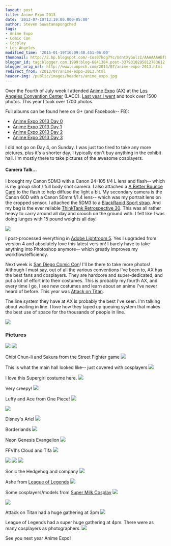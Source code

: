 ```yaml
---
layout: post
title: Anime Expo 2013
date: '2013-07-10T13:19:00.000-05:00'
author: Steven Suwatanapongched
tags:
- Anime Expo
- Comic Con
- Cosplay
- Los Angeles
modified_time: '2015-01-19T16:09:40.451-06:00'
thumbnail: http://2.bp.blogspot.com/-Cos07kcg7Yc/UdntXyGolzI/AAAAAAABfDM/S_nG7EoTZ0Q/s600/IMG_20130703_123912.jpg
blogger_id: tag:blogger.com,1999:blog-6841384.post-3379310295812783612
blogger_orig_url: http://www.sunpech.com/2013/07/anime-expo-2013.html
redirect_from: /2013/07/anime-expo-2013.html
header-img: /public/images/headers/anime_expo.jpg
---
```


Over the Fourth of July week I attended <a href="http://www.anime-expo.org/">Anime Expo</a> (AX) at the <a href="http://www.lacclink.com/">Los Angeles Convention Center</a> (LACC). <a href="/2012/07/anime-expo-2012">Last year I went</a> and took over 1500 photos. This year I took over 1700 photos.

Full albums can be found here on G+ (and Facebook-- FB):
<ul>
  <li><a href="https://www.facebook.com/media/set/?set=a.538501816214847.1073741827.408588035872893&amp;type=1">Anime Expo 2013 Day 0</a></li>
  <li><a href="https://www.facebook.com/media/set/?set=a.538502992881396.1073741828.408588035872893&amp;type=1">Anime Expo 2013 Day 1</a></li>
  <li><a href="https://www.facebook.com/media/set/?set=a.538509252880770.1073741829.408588035872893&amp;type=1">Anime Expo 2013 Day 2</a></li>
  <li><a href="https://www.facebook.com/media/set/?set=a.538643636200665.1073741830.408588035872893&amp;type=1">Anime Expo 2013 Day 3</a></li>
</ul>

I did not go on Day 4, on Sunday. I was just too tired to take any more pictures, plus it's a shorter day. I typically don't buy anything in the exhibit hall. I'm mostly there to take pictures of the awesome cosplayers.

#### Camera Talk...

I brought my Canon 5DM3 with a Canon 24-105 f/4 L lens and flash-- which is my group shot / full body shot camera. I also attached a <a href="http://abetterbouncecard.com/">A Better Bounce Card</a> to the flash to help diffuse the light a bit. My secondary camera is the Canon 60D with a Canon 50mm f/1.4 lens-- which was my portrait lens on the cropped sensor. I attached the 5DM3 to a <a href="http://www.amazon.com/gp/product/B005HWC6PI/ref=as_li_ss_tl?ie=UTF8&amp;camp=1789&amp;creative=390957&amp;creativeASIN=B005HWC6PI&amp;linkCode=as2&amp;tag=sunpech-20">BlackRapid Sport strap</a>. And my bag is the ever reliable <a href="http://www.amazon.com/gp/product/B0039ZJ15I/ref=as_li_ss_tl?ie=UTF8&amp;camp=1789&amp;creative=390957&amp;creativeASIN=B0039ZJ15I&amp;linkCode=as2&amp;tag=sunpech-20">ThinkTank Retrospective 30</a>. This was all rather heavy to carry around all day and crouch on the ground with. I felt like I was doing lunges with 15 pound weights all day!

<img border="0" src="http://2.bp.blogspot.com/-Cos07kcg7Yc/UdntXyGolzI/AAAAAAABfDM/S_nG7EoTZ0Q/s400/IMG_20130703_123912.jpg"  />

I post-processed everything in <a href="http://www.adobe.com/products/photoshop-lightroom.html">Adobe Lightroom 5</a>. Yes I upgraded from version 4 and absolutely love this latest version! I barely have to take anything into Photoshop anymore-- which greatly improves my workflow/efficiency.

Next week is <a href="http://www.comic-con.org/">San Diego Comic Con</a>! I'll be there to take more photos!  Although I must say, out of all the various conventions I've been to, AX has the best fans and cosplayers. They are hardcore and super-dedicated, and put a lot of effort into their costumes.  This is probably my fourth AX, and every time I go, I see new costumes and learn about an anime I've never heard of before. This year was <a href="http://en.wikipedia.org/wiki/Attack_on_Titan">Attack on Titan</a>.  

The line system they have at AX is probably the best I've seen. I'm talking about waiting in line. I love how they taped up queuing system that makes the best use of space for the thousands of people in line.

<img border="0" src="http://1.bp.blogspot.com/-QYniP9rjpew/Ud0OvNgNsDI/AAAAAAABfEc/4xW5LBKHiY4/s400/2013-07-03+at+19-04-44.jpg"  />

### Pictures

<img border="0" src="http://1.bp.blogspot.com/-cqlBWgAqJYs/Ud0O0PlAQGI/AAAAAAABfE0/qUoCNroLbxo/s600/2013-07-03+at+20-14-10.jpg"  />

<img border="0"  src="http://3.bp.blogspot.com/-ZmyRQb7_a-s/Ud0O4-u47pI/AAAAAAABfFM/ovLc4jgNEXk/s600/2013-07-03+at+20-16-56.jpg"  />

Chibi Chun-li and Sakura from the Street Fighter game
<img border="0"  src="http://3.bp.blogspot.com/-AaUQabRQ6rM/Ud0Q3UIXrjI/AAAAAAABfPE/WJSt7dyi2y8/s600/2013-07-04+at+14-34-11.jpg"  />

This is what the main hall looked like-- just covered with cosplayers
<img border="0" src="http://2.bp.blogspot.com/-d6huOYWN2nU/Ud0RvmSmezI/AAAAAAABfTs/VTBHXYEsV7A/s600/2013-07-04+at+15-24-51.jpg"  />

I love this Supergirl costume here.
<img border="0"  src="http://2.bp.blogspot.com/-LPcK0YpkHb4/Ud0SKXLv0gI/AAAAAAABfV0/WVHGlJPdsLI/s600/2013-07-04+at+16-21-17.jpg"  />

Very creepy!
<img border="0"  src="http://4.bp.blogspot.com/-hn_SDoB9cG4/Ud0SR5uTuJI/AAAAAAABfWc/stPgNcn07IM/s600/2013-07-04+at+16-26-57.jpg"  />

Luffy and Ace from One Piece!
<img border="0"  src="http://1.bp.blogspot.com/-CZ_giwivt4E/Ud0ShXJVUHI/AAAAAAABfXs/JLzL3DAB5Pk/s600/2013-07-04+at+16-44-10.jpg"  />

<img border="0"  src="http://1.bp.blogspot.com/-Hdo6s03LbAQ/Ud0SxxSOv_I/AAAAAAABfZE/Ofo-T8P38GY/s600/2013-07-05+at+10-06-29.jpg"  />

Disney's Ariel
<img border="0"  src="http://3.bp.blogspot.com/-aKNr-JmmQ6Q/Ud0TfqJhO1I/AAAAAAABfcs/F42cMEXA4Yw/s600/2013-07-05+at+10-56-55.jpg"  />

Borderlands
<img border="0"  src="http://1.bp.blogspot.com/-jfpSZiJvP3U/Ud0Tq_EEfoI/AAAAAAABfdk/ydnfhTcGuNw/s600/2013-07-05+at+11-03-28.jpg"  />

Neon Genesis Evangelion
<img border="0"  src="http://3.bp.blogspot.com/-uq0YZgOkpLI/Ud0Urag2K-I/AAAAAAABfis/uCBp5WvDxeY/s600/2013-07-05+at+12-47-55.jpg"  />

FFVII's Cloud and Tifa
<img border="0"  src="http://4.bp.blogspot.com/-9n7q9--HZmI/Ud0Us2KTgXI/AAAAAAABfi0/GQk6hhzDabQ/s600/2013-07-05+at+12-50-22.jpg"  />

<img border="0" src="http://2.bp.blogspot.com/-pqib5cG5Yk4/Ud0WzEqahUI/AAAAAAABfts/m30gwKCazaA/s600/2013-07-05+at+15-15-16.jpg"  />

<img border="0"  src="http://4.bp.blogspot.com/-9b8-8xA7KOk/Ud0YvxuUznI/AAAAAAABf4M/E06B0Uwu6Vw/s600/2013-07-06+at+12-03-57.jpg"  />

<img border="0"  src="http://1.bp.blogspot.com/-Bl8fJUbJhgA/Ud0ZeUfD9qI/AAAAAAABf70/4oLpfKPCH7g/s600/2013-07-06+at+12-36-09.jpg"  />

Sonic the Hedgehog and company
<img border="0" src="http://1.bp.blogspot.com/-wJp1W50uoAw/Ud0aAFeFmUI/AAAAAAABf-c/NF-NxBiHdEQ/s600/2013-07-06+at+13-49-58.jpg"  />

Ashe from <a href="http://www.leagueoflegends.com/">League of Legends</a>
<img border="0"  src="http://4.bp.blogspot.com/-3c0UBKpdt5c/Ud0aqgKHwaI/AAAAAAABgBs/haffN2Oc5WM/s600/2013-07-06+at+14-20-01.jpg"  />

Some cosplayers/models from <a href="https://www.facebook.com/SuperMilkCosplay">Super Milk Cosplay</a>
<img border="0"  src="http://1.bp.blogspot.com/-fwhYb_XxyhI/Ud0a_enizOI/AAAAAAABgDU/BUSq3MNBpOs/s600/2013-07-06+at+14-29-57.jpg"  />

<img border="0"  src="http://2.bp.blogspot.com/-dgZ8BxSbHAI/Ud0bASGiirI/AAAAAAABgDc/-ro64lzL114/s600/2013-07-06+at+14-30-47.jpg"  />

Attack on Titan had a huge gathering at 3pm
<img border="0" src="http://4.bp.blogspot.com/-lfpSio5nxIc/Ud0bU33aFRI/AAAAAAABgFE/dsgNn_h1YbI/s600/2013-07-06+at+14-56-17.jpg"  />

League of Legends had a super huge gathering at 4pm. There were as many cosplayers as photographers.
<img border="0" src="http://4.bp.blogspot.com/-jIuJbbahqCg/Ud0b4jsKIGI/AAAAAAABgIE/92V2QDt7gpA/s600/2013-07-06+at+16-10-49.jpg"  />

See you next year Anime Expo!
